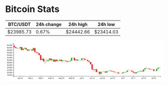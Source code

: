 # Bitcoin Stats

BTC/USDT|24h change|24h high|24h low|
|---|---|---|---|
|$23985.73|0.67%|$24442.66|$23414.03|

<img src="./chart.svg">
